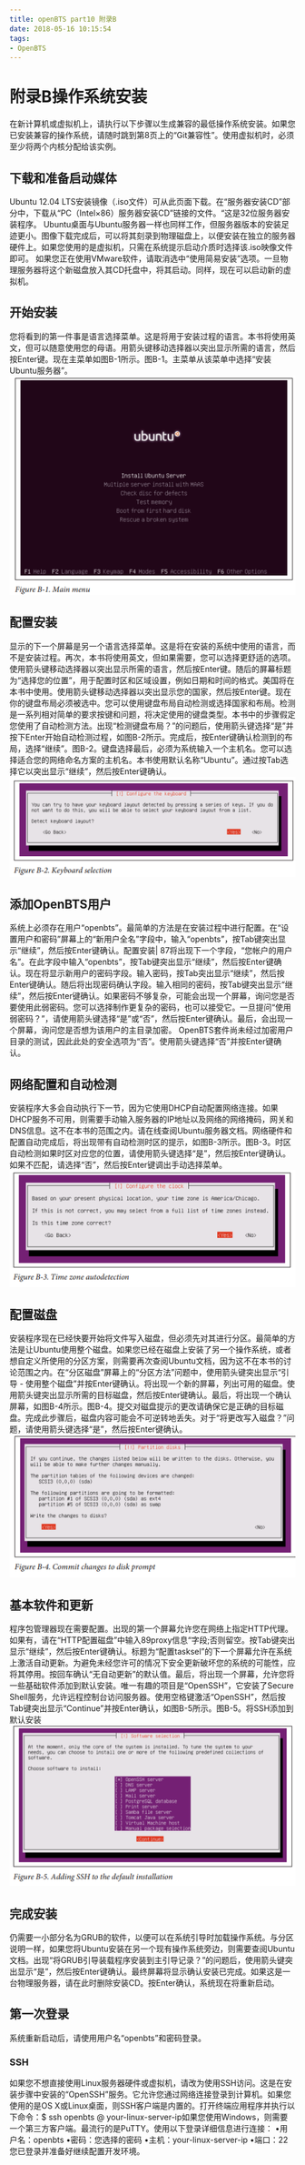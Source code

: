 ```yaml
---
title: openBTS part10 附录B
date: 2018-05-16 10:15:54
tags:
- OpenBTS
---
```


# 附录B操作系统安装
在新计算机或虚拟机上，请执行以下步骤以生成兼容的最低操作系统安装。如果您已安装兼容的操作系统，请随时跳到第8页上的“Git兼容性”。使用虚拟机时，必须至少将两个内核分配给该实例。

## 下载和准备启动媒体
Ubuntu 12.04 LTS安装镜像（.iso文件）可从此页面下载。在“服务器安装CD”部分中，下载从“PC（Intel×86）服务器安装CD”链接的文件。“这是32位服务器安装程序。 Ubuntu桌面与Ubuntu服务器一样也同样工作，但服务器版本的安装足迹更小。图像下载完成后，可以将其刻录到物理磁盘上，以便安装在独立的服务器硬件上。如果您使用的是虚拟机，只需在系统提示启动介质时选择该.iso映像文件即可。 如果您正在使用VMware软件，请取消选中“使用简易安装”选项。一旦物理服务器将这个新磁盘放入其CD托盘中，将其启动。同样，现在可以启动新的虚拟机。

## 开始安装
您将看到的第一件事是语言选择菜单。这是将用于安装过程的语言。本书将使用英文，但可以随意使用您的母语。用箭头键移动选择器以突出显示所需的语言，然后按Enter键。现在主菜单如图B-1所示。图B-1。主菜单从该菜单中选择“安装Ubuntu服务器”。 
![pic](openBTS-part10-附录B/Snipaste_2018-05-16_11-35-59.png)

## 配置安装
显示的下一个屏幕是另一个语言选择菜单。这是将在安装的系统中使用的语言，而不是安装过程。再次，本书将使用英文，但如果需要，您可以选择更舒适的选项。使用箭头键移动选择器以突出显示所需的语言，然后按Enter键。随后的屏幕标题为“选择您的位置”，用于配置时区和区域设置，例如日期和时间的格式。美国将在本书中使用。使用箭头键移动选择器以突出显示您的国家，然后按Enter键。现在你的键盘布局必须被选中。您可以使用键盘布局自动检测或选择国家和布局。检测是一系列相对简单的要求按键和问题，将决定使用的键盘类型。本书中的步骤假定您使用了自动检测方法。出现“检测键盘布局？”的问题后，使用箭头键选择“是”并按下Enter开始自动检测过程，如图B-2所示。完成后，按Enter键确认检测到的布局，选择“继续”。图B-2。键盘选择最后，必须为系统输入一个主机名。您可以选择适合您的网络命名方案的主机名。本书使用默认名称“Ubuntu”。通过按Tab选择它以突出显示“继续”，然后按Enter键确认。
![pic](openBTS-part10-附录B/Snipaste_2018-05-16_11-36-34.png)

## 添加OpenBTS用户
系统上必须存在用户“openbts”。最简单的方法是在安装过程中进行配置。在“设置用户和密码”屏幕上的“新用户全名”字段中，输入“openbts”，按Tab键突出显示“继续”，然后按Enter键确认。配置安装| 87将出现下一个字段，“您帐户的用户名”。在此字段中输入“openbts”，按Tab键突出显示“继续”，然后按Enter键确认。现在将显示新用户的密码字段。输入密码，按Tab突出显示“继续”，然后按Enter键确认。随后将出现密码确认字段。输入相同的密码，按Tab键突出显示“继续”，然后按Enter键确认。如果密码不够复杂，可能会出现一个屏幕，询问您是否要使用此弱密码。您可以选择制作更复杂的密码，也可以接受它。一旦提问“使用弱密码？”，请使用箭头键选择“是”或“否”，然后按Enter键确认。最后，会出现一个屏幕，询问您是否想为该用户的主目录加密。 OpenBTS套件尚未经过加密用户目录的测试，因此此处的安全选项为“否”。使用箭头键选择“否”并按Enter键确认。

## 网络配置和自动检测
安装程序大多会自动执行下一节，因为它使用DHCP自动配置网络连接。如果DHCP服务不可用，则需要手动输入服务器的IP地址以及网络的网络掩码，网关和DNS信息。这不在本书的范围之内。请在线查阅Ubuntu服务器文档。网络硬件和配置自动完成后，将出现带有自动检测时区的提示，如图B-3所示。图B-3。时区自动检测如果时区对应您的位置，请使用箭头键选择“是”，然后按Enter键确认。如果不匹配，请选择“否”，然后按Enter键调出手动选择菜单。 
![pic](openBTS-part10-附录B/Snipaste_2018-05-16_11-36-43.png)

## 配置磁盘
安装程序现在已经快要开始将文件写入磁盘，但必须先对其进行分区。最简单的方法是让Ubuntu使用整个磁盘。如果您已经在磁盘上安装了另一个操作系统，或者想自定义所使用的分区方案，则需要再次查阅Ubuntu文档，因为这不在本书的讨论范围之内。在“分区磁盘”屏幕上的“分区方法”问题中，使用箭头键突出显示“引导 - 使用整个磁盘”并按Enter键确认。将出现一个新的屏幕，列出可用的磁盘。使用箭头键突出显示所需的目标磁盘，然后按Enter键确认。最后，将出现一个确认屏幕，如图B-4所示。图B-4。提交对磁盘提示的更改请确保它是正确的目标磁盘。完成此步骤后，磁盘内容可能会不可逆转地丢失。对于“将更改写入磁盘？”问题，请使用箭头键选择“是”，然后按Enter键确认。
![pic](openBTS-part10-附录B/Snipaste_2018-05-16_11-36-54.png)

## 基本软件和更新
程序包管理器现在需要配置。出现的第一个屏幕允许您在网络上指定HTTP代理。如果有，请在“HTTP配置磁盘”中输入89proxy信息“字段;否则留空。按Tab键突出显示“继续”，然后按Enter键确认。标题为“配置tasksel”的下一个屏幕允许在系统上激活自动更新。为避免未经您许可的情况下安全更新破坏您的系统的可能性，应将其停用。按回车确认“无自动更新”的默认值。最后，将出现一个屏幕，允许您将一些基础软件添加到默认安装。唯一有趣的项目是“OpenSSH”，它安装了Secure Shell服务，允许远程控制台访问服务器。使用空格键激活“OpenSSH”，然后按Tab键突出显示“Continue”并按Enter确认，如图B-5所示。图B-5。将SSH添加到默认安装
![pic](openBTS-part10-附录B/Snipaste_2018-05-16_11-37-04.png)

## 完成安装
仍需要一小部分名为GRUB的软件，以便可以在系统引导时加载操作系统。与分区说明一样，如果您将Ubuntu安装在另一个现有操作系统旁边，则需要查阅Ubuntu文档。出现“将GRUB引导装载程序安装到主引导记录？”的问题后，使用箭头键突出显示“是”，然后按Enter键确认。最终屏幕将显示确认安装已完成。如果这是一台物理服务器，请在此时删除安装CD。按Enter确认，系统现在将重新启动。 

## 第一次登录
系统重新启动后，请使用用户名“openbts”和密码登录。 

### SSH
如果您不想直接使用Linux服务器硬件或虚拟机，请改为使用SSH访问。这是在安装步骤中安装的“OpenSSH”服务。它允许您通过网络连接登录到计算机。如果您使用的是OS X或Linux桌面，则SSH客户端是内置的。打开终端应用程序并执行以下命令：$ ssh openbts @ your-linux-server-ip如果您使用Windows，则需要一个第三方客户端。最流行的是PuTTY。使用以下登录详细信息进行连接：
•用户名：openbts
•密码：您选择的密码
•主机：your-linux-server-ip
•端口：22
您已登录并准备好继续配置开发环境。
